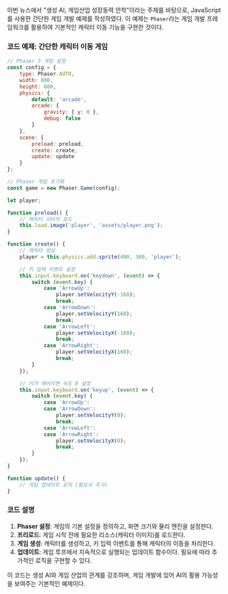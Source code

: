 이번 뉴스에서 "생성 AI, 게임산업 성장동력 안착"이라는 주제를 바탕으로, JavaScript를 사용한 간단한 게임 개발 예제를 작성하였다. 이 예제는 `Phaser`라는 게임 개발 프레임워크를 활용하여 기본적인 캐릭터 이동 기능을 구현한 것이다.

### 코드 예제: 간단한 캐릭터 이동 게임

```javascript
// Phaser 3 게임 설정
const config = {
    type: Phaser.AUTO,
    width: 800,
    height: 600,
    physics: {
        default: 'arcade',
        arcade: {
            gravity: { y: 0 },
            debug: false
        }
    },
    scene: {
        preload: preload,
        create: create,
        update: update
    }
};

// Phaser 게임 초기화
const game = new Phaser.Game(config);

let player;

function preload() {
    // 캐릭터 이미지 로드
    this.load.image('player', 'assets/player.png');
}

function create() {
    // 캐릭터 생성
    player = this.physics.add.sprite(400, 300, 'player');

    // 키 입력 이벤트 설정
    this.input.keyboard.on('keydown', (event) => {
        switch (event.key) {
            case 'ArrowUp':
                player.setVelocityY(-160);
                break;
            case 'ArrowDown':
                player.setVelocityY(160);
                break;
            case 'ArrowLeft':
                player.setVelocityX(-160);
                break;
            case 'ArrowRight':
                player.setVelocityX(160);
                break;
        }
    });

    // 키가 떼어지면 속도 0 설정
    this.input.keyboard.on('keyup', (event) => {
        switch (event.key) {
            case 'ArrowUp':
            case 'ArrowDown':
                player.setVelocityY(0);
                break;
            case 'ArrowLeft':
            case 'ArrowRight':
                player.setVelocityX(0);
                break;
        }
    });
}

function update() {
    // 게임 업데이트 로직 (필요시 추가)
}
```

### 코드 설명
1. **Phaser 설정**: 게임의 기본 설정을 정의하고, 화면 크기와 물리 엔진을 설정한다.
2. **프리로드**: 게임 시작 전에 필요한 리소스(캐릭터 이미지)를 로드한다.
3. **게임 생성**: 캐릭터를 생성하고, 키 입력 이벤트를 통해 캐릭터의 이동을 처리한다.
4. **업데이트**: 게임 루프에서 지속적으로 실행되는 업데이트 함수이다. 필요에 따라 추가적인 로직을 구현할 수 있다.

이 코드는 생성 AI와 게임 산업의 관계를 강조하며, 게임 개발에 있어 AI의 활용 가능성을 보여주는 기본적인 예제이다.